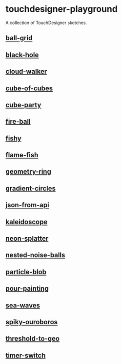 # touchdesigner-playground

A collection of TouchDesigner sketches.

## [ball-grid](./tree/master/ball-grid)

## [black-hole](./tree/master/black-hole)

## [cloud-walker](./tree/master/cloud-walker)

## [cube-of-cubes](./tree/master/cube-of-cubes)

## [cube-party](./tree/master/cube-party)

## [fire-ball](./tree/master/fire-ball)

## [fishy](./tree/master/fishy)

## [flame-fish](./tree/master/flame-fish)

## [geometry-ring](./tree/master/geometry-ring)

## [gradient-circles](./tree/master/gradient-circles)

## [json-from-api](./tree/master/json-from-api)

## [kaleidoscope](./tree/master/kaleidoscope)

## [neon-splatter](./tree/master/neon-splatter)

## [nested-noise-balls](./tree/master/nested-noise-balls)

## [particle-blob](./tree/master/particle-blob)

## [pour-painting](./tree/master/pour-painting)

## [sea-waves](./tree/master/sea-waves)

## [spiky-ouroboros](./tree/master/spiky-ouroboros)

## [threshold-to-geo](./tree/master/threshold-to-geo)

## [timer-switch](./tree/master/timer-switch)
